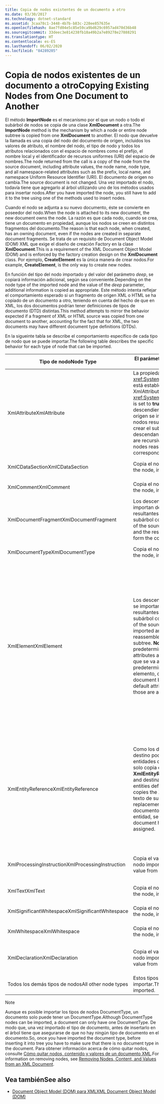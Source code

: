 ```yaml
---
title: Copia de nodos existentes de un documento a otro
ms.date: 03/30/2017
ms.technology: dotnet-standard
ms.assetid: 3caa78c1-3448-4b7b-b83c-228ee857635e
ms.openlocfilehash: 8ae7fd04e5c85e59ca9bd629c6957ad470d36b48
ms.sourcegitcommit: 33deec3e814238fb18a49b2a7e89278e27888291
ms.translationtype: HT
ms.contentlocale: es-ES
ms.lasthandoff: 06/02/2020
ms.locfileid: "84289205"
---
```

# <a name="copying-existing-nodes-from-one-document-to-another"></a><span data-ttu-id="8cc6b-102">Copia de nodos existentes de un documento a otro</span><span class="sxs-lookup"><span data-stu-id="8cc6b-102">Copying Existing Nodes from One Document to Another</span></span>
<span data-ttu-id="8cc6b-103">El método **ImportNode** es el mecanismo por el que un nodo o todo el subárbol de nodos se copia de una clase **XmlDocument** a otra.</span><span class="sxs-lookup"><span data-stu-id="8cc6b-103">The **ImportNode** method is the mechanism by which a node or entire node subtree is copied from one **XmlDocument** to another.</span></span> <span data-ttu-id="8cc6b-104">El nodo que devuelve la llamada es una copia del nodo del documento de origen, incluidos los valores de atributo, el nombre del nodo, el tipo de nodo y todos los atributos relacionados con el espacio de nombres como el prefijo, el nombre local y el identificador de recursos uniformes (URI) del espacio de nombres.</span><span class="sxs-lookup"><span data-stu-id="8cc6b-104">The node returned from the call is a copy of the node from the source document, including attribute values, the node name, node type, and all namespace-related attributes such as the prefix, local name, and namespace Uniform Resource Identifier (URI).</span></span> <span data-ttu-id="8cc6b-105">El documento de origen no cambia.</span><span class="sxs-lookup"><span data-stu-id="8cc6b-105">The source document is not changed.</span></span> <span data-ttu-id="8cc6b-106">Una vez importado el nodo, todavía tiene que agregarlo al árbol utilizando uno de los métodos usados para insertar nodos.</span><span class="sxs-lookup"><span data-stu-id="8cc6b-106">After you have imported the node, you still have to add it to the tree using one of the methods used to insert nodes.</span></span>  
  
 <span data-ttu-id="8cc6b-107">Cuando el nodo se adjunta a su nuevo documento, éste se convierte en poseedor del nodo.</span><span class="sxs-lookup"><span data-stu-id="8cc6b-107">When the node is attached to its new document, the new document owns the node.</span></span> <span data-ttu-id="8cc6b-108">La razón es que cada nodo, cuando se crea, tiene un documento en propiedad, aunque los nodos se creen en distintos fragmentos del documento.</span><span class="sxs-lookup"><span data-stu-id="8cc6b-108">The reason is that each node, when created, has an owning document, even if the nodes are created in separate document fragments.</span></span> <span data-ttu-id="8cc6b-109">Se trata de un requisito de Document Object Model (DOM) XML que exige el diseño de creación Factory en la clase **XmlDocument**.</span><span class="sxs-lookup"><span data-stu-id="8cc6b-109">This is a requirement of the XML Document Object Model (DOM) and is enforced by the factory creation design on the **XmlDocument** class.</span></span> <span data-ttu-id="8cc6b-110">Por ejemplo, **CreateElement** es la única manera de crear nodos.</span><span class="sxs-lookup"><span data-stu-id="8cc6b-110">For example, **CreateElement**, is the only way to create new nodes.</span></span>  
  
 <span data-ttu-id="8cc6b-111">En función del tipo del nodo importado y del valor del parámetro *deep*, se copiará información adicional, según sea conveniente.</span><span class="sxs-lookup"><span data-stu-id="8cc6b-111">Depending on the node type of the imported node and the value of the *deep* parameter, additional information is copied as appropriate.</span></span> <span data-ttu-id="8cc6b-112">Este método intenta reflejar el comportamiento esperado si un fragmento de origen XML o HTML se ha copiado de un documento a otro, teniendo en cuenta del hecho de que en XML, los dos documentos podrían tener definiciones de tipos de documento (DTD) distintas.</span><span class="sxs-lookup"><span data-stu-id="8cc6b-112">This method attempts to mirror the behavior expected if a fragment of XML or HTML source was copied from one document to another, accounting for the fact that for XML, the two documents may have different document type definitions (DTDs).</span></span>  
  
 <span data-ttu-id="8cc6b-113">En la sigueinte tabla se describe el comportamiento específico de cada tipo de nodo que se puede importar.</span><span class="sxs-lookup"><span data-stu-id="8cc6b-113">The following table describes the specific behavior for each type of node that can be imported.</span></span>  
  
|<span data-ttu-id="8cc6b-114">Tipo de nodo</span><span class="sxs-lookup"><span data-stu-id="8cc6b-114">Node Type</span></span>|<span data-ttu-id="8cc6b-115">El parámetro *deep* es true</span><span class="sxs-lookup"><span data-stu-id="8cc6b-115">*deep* parameter is true</span></span>|<span data-ttu-id="8cc6b-116">El parámetro *deep* es false</span><span class="sxs-lookup"><span data-stu-id="8cc6b-116">*deep* parameter is false</span></span>|  
|---------------|------------------------------|-------------------------------|  
|<span data-ttu-id="8cc6b-117">XmlAttribute</span><span class="sxs-lookup"><span data-stu-id="8cc6b-117">XmlAttribute</span></span>|<span data-ttu-id="8cc6b-118">La propiedad <xref:System.Xml.XmlAttribute.Specified%2A> está establecida en **true** en el nodo XmlAttribute.</span><span class="sxs-lookup"><span data-stu-id="8cc6b-118">The <xref:System.Xml.XmlAttribute.Specified%2A> is set to **true** on the XmlAttribute.</span></span> <span data-ttu-id="8cc6b-119">Los descendientes del nodo **XmlAttribute** de origen se importan de forma recursiva y los nodos resultantes se reensamblan para crear el subárbol correspondiente.</span><span class="sxs-lookup"><span data-stu-id="8cc6b-119">The descendants of the source **XmlAttribute** are recursively imported and the resulting nodes reassembled to form the corresponding subtree.</span></span>|<span data-ttu-id="8cc6b-120">El parámetro *deep* no se aplica a los nodos **XmlAttribute**, dado que siempre incluyen sus nodos secundarios cuando se importan.</span><span class="sxs-lookup"><span data-stu-id="8cc6b-120">The *deep* parameter does not apply to **XmlAttribute** nodes, because they always carry their child nodes with them when imported.</span></span>|  
|<span data-ttu-id="8cc6b-121">XmlCDataSection</span><span class="sxs-lookup"><span data-stu-id="8cc6b-121">XmlCDataSection</span></span>|<span data-ttu-id="8cc6b-122">Copia el nodo, junto con sus datos.</span><span class="sxs-lookup"><span data-stu-id="8cc6b-122">Copies the node, including its data.</span></span>|<span data-ttu-id="8cc6b-123">Copia el nodo, junto con sus datos.</span><span class="sxs-lookup"><span data-stu-id="8cc6b-123">Copies the node, including its data.</span></span>|  
|<span data-ttu-id="8cc6b-124">XmlComment</span><span class="sxs-lookup"><span data-stu-id="8cc6b-124">XmlComment</span></span>|<span data-ttu-id="8cc6b-125">Copia el nodo, junto con sus datos.</span><span class="sxs-lookup"><span data-stu-id="8cc6b-125">Copies the node, including its data.</span></span>|<span data-ttu-id="8cc6b-126">Copia el nodo, junto con sus datos.</span><span class="sxs-lookup"><span data-stu-id="8cc6b-126">Copies the node, including its data.</span></span>|  
|<span data-ttu-id="8cc6b-127">XmlDocumentFragment</span><span class="sxs-lookup"><span data-stu-id="8cc6b-127">XmlDocumentFragment</span></span>|<span data-ttu-id="8cc6b-128">Los descendientes del nodo de origen se importan de forma recursiva y los nodos resultantes se reensamblan para crear el subárbol correspondiente.</span><span class="sxs-lookup"><span data-stu-id="8cc6b-128">The descendants of the source node are recursively imported and the resulting nodes reassembled to form the corresponding subtree.</span></span>|<span data-ttu-id="8cc6b-129">Se crea una clase **XmlDocumentFragment** vacía.</span><span class="sxs-lookup"><span data-stu-id="8cc6b-129">An empty **XmlDocumentFragment** is created.</span></span>|  
|<span data-ttu-id="8cc6b-130">XmlDocumentType</span><span class="sxs-lookup"><span data-stu-id="8cc6b-130">XmlDocumentType</span></span>|<span data-ttu-id="8cc6b-131">Copia el nodo, junto con sus datos.\*</span><span class="sxs-lookup"><span data-stu-id="8cc6b-131">Copies the node, including its data.\*</span></span>|<span data-ttu-id="8cc6b-132">Copia el nodo, junto con sus datos.\*</span><span class="sxs-lookup"><span data-stu-id="8cc6b-132">Copies the node, including its data.\*</span></span>|  
|<span data-ttu-id="8cc6b-133">XmlElement</span><span class="sxs-lookup"><span data-stu-id="8cc6b-133">XmlElement</span></span>|<span data-ttu-id="8cc6b-134">Los descendientes del elemento de origen se importan de forma recursiva y los nodos resultantes se reensamblan para crear el subárbol correspondiente.</span><span class="sxs-lookup"><span data-stu-id="8cc6b-134">The descendants of the source element are recursively imported and the resulting nodes reassembled to form the corresponding subtree.</span></span> <span data-ttu-id="8cc6b-135">**Nota:**  Los atributos predeterminados no se copian.</span><span class="sxs-lookup"><span data-stu-id="8cc6b-135">**Note:**  Default attributes are not copied.</span></span> <span data-ttu-id="8cc6b-136">Si el documento que se va a importar define atributos predeterminados para este nombre de elemento, dichos atributos se asignan.</span><span class="sxs-lookup"><span data-stu-id="8cc6b-136">If the document being imported into defines default attributes for this element name, those are assigned.</span></span>|<span data-ttu-id="8cc6b-137">Los nodos del atributo especificado del elemento de origen se importan y los nodos **XmlAttribute** se adjuntan al nuevo elemento.</span><span class="sxs-lookup"><span data-stu-id="8cc6b-137">Specified attribute nodes of the source element are imported, and the generated **XmlAttribute** nodes are attached to the new element.</span></span> <span data-ttu-id="8cc6b-138">Los nodos descendientes no se copian.</span><span class="sxs-lookup"><span data-stu-id="8cc6b-138">The descendant nodes are not copied.</span></span> <span data-ttu-id="8cc6b-139">**Nota:**  Los atributos predeterminados no se copian.</span><span class="sxs-lookup"><span data-stu-id="8cc6b-139">**Note:**  Default attributes are not copied.</span></span> <span data-ttu-id="8cc6b-140">Si el documento que se va a importar define atributos predeterminados para este nombre de elemento, dichos atributos se asignan.</span><span class="sxs-lookup"><span data-stu-id="8cc6b-140">If the document being imported into defines default attributes for this element name, those are assigned.</span></span>|  
|<span data-ttu-id="8cc6b-141">XmlEntityReference</span><span class="sxs-lookup"><span data-stu-id="8cc6b-141">XmlEntityReference</span></span>|<span data-ttu-id="8cc6b-142">Como los documentos de origen y de destino podrían tener definidas las entidades de forma diferente, este método solo copia el nodo **XmlEntityReference**.</span><span class="sxs-lookup"><span data-stu-id="8cc6b-142">Because the source and destination documents could have the entities defined differently, this method only copies the **XmlEntityReference** node.</span></span> <span data-ttu-id="8cc6b-143">El texto de sustitución no se incluye.</span><span class="sxs-lookup"><span data-stu-id="8cc6b-143">The replacement text is not included.</span></span> <span data-ttu-id="8cc6b-144">Si el documento de destino tiene definida la entidad, se asigna su valor.</span><span class="sxs-lookup"><span data-stu-id="8cc6b-144">If the destination document has the entity defined, its value is assigned.</span></span>|<span data-ttu-id="8cc6b-145">Como los documentos de origen y de destino podrían tener definidas las entidades de forma diferente, este método solo copia el nodo **XmlEntityReference**.</span><span class="sxs-lookup"><span data-stu-id="8cc6b-145">Because the source and destination documents could have the entities defined differently, this method only copies the **XmlEntityReference** node.</span></span> <span data-ttu-id="8cc6b-146">El texto de sustitución no se incluye.</span><span class="sxs-lookup"><span data-stu-id="8cc6b-146">The replacement text is not included.</span></span> <span data-ttu-id="8cc6b-147">Si el documento de destino tiene definida la entidad, se asigna su valor.</span><span class="sxs-lookup"><span data-stu-id="8cc6b-147">If the destination document has the entity defined, its value is assigned.</span></span>|  
|<span data-ttu-id="8cc6b-148">XmlProcessingInstruction</span><span class="sxs-lookup"><span data-stu-id="8cc6b-148">XmlProcessingInstruction</span></span>|<span data-ttu-id="8cc6b-149">Copia el valor de destino y de datos del nodo importado.</span><span class="sxs-lookup"><span data-stu-id="8cc6b-149">Copies the target and data value from the imported node.</span></span>|<span data-ttu-id="8cc6b-150">Copia el valor de destino y de datos del nodo importado.</span><span class="sxs-lookup"><span data-stu-id="8cc6b-150">Copies the target and data value from the imported node.</span></span>|  
|<span data-ttu-id="8cc6b-151">XmlText</span><span class="sxs-lookup"><span data-stu-id="8cc6b-151">XmlText</span></span>|<span data-ttu-id="8cc6b-152">Copia el nodo, junto con sus datos.</span><span class="sxs-lookup"><span data-stu-id="8cc6b-152">Copies the node, including its data.</span></span>|<span data-ttu-id="8cc6b-153">Copia el nodo, junto con sus datos.</span><span class="sxs-lookup"><span data-stu-id="8cc6b-153">Copies the node, including its data.</span></span>|  
|<span data-ttu-id="8cc6b-154">XmlSignificantWhitespace</span><span class="sxs-lookup"><span data-stu-id="8cc6b-154">XmlSignificantWhitespace</span></span>|<span data-ttu-id="8cc6b-155">Copia el nodo, junto con sus datos.</span><span class="sxs-lookup"><span data-stu-id="8cc6b-155">Copies the node, including its data.</span></span>|<span data-ttu-id="8cc6b-156">Copia el nodo, junto con sus datos.</span><span class="sxs-lookup"><span data-stu-id="8cc6b-156">Copies the node, including its data.</span></span>|  
|<span data-ttu-id="8cc6b-157">XmlWhitespace</span><span class="sxs-lookup"><span data-stu-id="8cc6b-157">XmlWhitespace</span></span>|<span data-ttu-id="8cc6b-158">Copia el nodo, junto con sus datos.</span><span class="sxs-lookup"><span data-stu-id="8cc6b-158">Copies the node, including its data.</span></span>|<span data-ttu-id="8cc6b-159">Copia el nodo, junto con sus datos.</span><span class="sxs-lookup"><span data-stu-id="8cc6b-159">Copies the node, including its data.</span></span>|  
|<span data-ttu-id="8cc6b-160">XmlDeclaration</span><span class="sxs-lookup"><span data-stu-id="8cc6b-160">XmlDeclaration</span></span>|<span data-ttu-id="8cc6b-161">Copia el valor de destino y de datos del nodo importado.</span><span class="sxs-lookup"><span data-stu-id="8cc6b-161">Copies the target and data value from the imported node.</span></span>|<span data-ttu-id="8cc6b-162">Copia el valor de destino y de datos del nodo importado.</span><span class="sxs-lookup"><span data-stu-id="8cc6b-162">Copies the target and data value from the imported node.</span></span>|  
|<span data-ttu-id="8cc6b-163">Todos los demás tipos de nodos</span><span class="sxs-lookup"><span data-stu-id="8cc6b-163">All other node types</span></span>|<span data-ttu-id="8cc6b-164">Estos tipos de nodos no se pueden importar.</span><span class="sxs-lookup"><span data-stu-id="8cc6b-164">These node types cannot be imported.</span></span>|<span data-ttu-id="8cc6b-165">Estos tipos de nodos no se pueden importar.</span><span class="sxs-lookup"><span data-stu-id="8cc6b-165">These node types cannot be imported.</span></span>|  
  
> [!NOTE]
> <span data-ttu-id="8cc6b-166">Aunque es posible importar los tipos de nodos DocumentType, un documento solo puede tener un DocumentType.</span><span class="sxs-lookup"><span data-stu-id="8cc6b-166">Although DocumentType nodes can be imported, a document can only have one DocumentType.</span></span> <span data-ttu-id="8cc6b-167">De modo que, una vez importado el tipo de documento, antes de insertarlo en el árbol tiene que asegurarse de que no hay ningún tipo de documento en el documento.</span><span class="sxs-lookup"><span data-stu-id="8cc6b-167">So, once you have imported the document type, before inserting it into tree you have to make sure that there is no document type in the document.</span></span> <span data-ttu-id="8cc6b-168">Para obtener información acerca de cómo quitar nodos, consulte [Cómo quitar nodos, contenido y valores de un documento XML](removing-nodes-content-and-values-from-an-xml-document.md).</span><span class="sxs-lookup"><span data-stu-id="8cc6b-168">For information on removing nodes, see [Removing Nodes, Content, and Values from an XML Document](removing-nodes-content-and-values-from-an-xml-document.md).</span></span>  
  
## <a name="see-also"></a><span data-ttu-id="8cc6b-169">Vea también</span><span class="sxs-lookup"><span data-stu-id="8cc6b-169">See also</span></span>

- [<span data-ttu-id="8cc6b-170">Document Object Model (DOM) para XML</span><span class="sxs-lookup"><span data-stu-id="8cc6b-170">XML Document Object Model (DOM)</span></span>](xml-document-object-model-dom.md)
